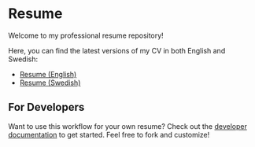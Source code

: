 # Resume
Welcome to my professional resume repository!

Here, you can find the latest versions of my CV in both English and Swedish:

- [Resume (English)](https://jahwag.github.io/resume/resume-eng.pdf)
- [Resume (Swedish)](https://jahwag.github.io/resume/resume-sve.pdf)

## For Developers
Want to use this workflow for your own resume? Check out the [developer documentation](DEVELOPER.md) to get started. Feel free to fork and customize!
